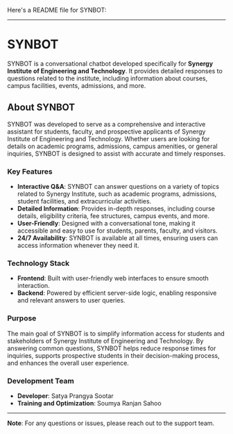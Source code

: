 Here's a README file for SYNBOT:

---

# SYNBOT

SYNBOT is a conversational chatbot developed specifically for **Synergy Institute of Engineering and Technology**. It provides detailed responses to questions related to the institute, including information about courses, campus facilities, events, admissions, and more.

## About SYNBOT

SYNBOT was developed to serve as a comprehensive and interactive assistant for students, faculty, and prospective applicants of Synergy Institute of Engineering and Technology. Whether users are looking for details on academic programs, admissions, campus amenities, or general inquiries, SYNBOT is designed to assist with accurate and timely responses.

### Key Features
- **Interactive Q&A**: SYNBOT can answer questions on a variety of topics related to Synergy Institute, such as academic programs, admissions, student facilities, and extracurricular activities.
- **Detailed Information**: Provides in-depth responses, including course details, eligibility criteria, fee structures, campus events, and more.
- **User-Friendly**: Designed with a conversational tone, making it accessible and easy to use for students, parents, faculty, and visitors.
- **24/7 Availability**: SYNBOT is available at all times, ensuring users can access information whenever they need it.

### Technology Stack
- **Frontend**: Built with user-friendly web interfaces to ensure smooth interaction.
- **Backend**: Powered by efficient server-side logic, enabling responsive and relevant answers to user queries.

### Purpose
The main goal of SYNBOT is to simplify information access for students and stakeholders of Synergy Institute of Engineering and Technology. By answering common questions, SYNBOT helps reduce response times for inquiries, supports prospective students in their decision-making process, and enhances the overall user experience.

### Development Team
- **Developer**: Satya Prangya Sootar
- **Training and Optimization**: Soumya Ranjan Sahoo


---

**Note**: For any questions or issues, please reach out to the support team.